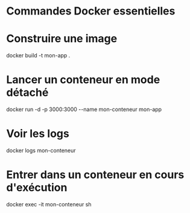 # Commandes Docker essentielles

# Construire une image
docker build -t mon-app .

# Lancer un conteneur en mode détaché
docker run -d -p 3000:3000 --name mon-conteneur mon-app

# Voir les logs
docker logs mon-conteneur

# Entrer dans un conteneur en cours d'exécution
docker exec -it mon-conteneur sh
